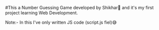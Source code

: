 #This a Number Guessing Game developed by Shikhar🥳
and it's my first project learning Web Development.

Note:- In this I've only written JS code (script.js fiel)😅
